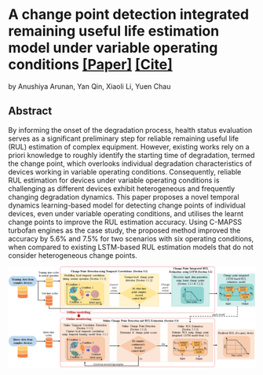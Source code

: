 # A change point detection integrated remaining useful life estimation model under variable operating conditions [[Paper]](https://www.sciencedirect.com/science/article/pii/S0967066123004094) [[Cite]]()
by Anushiya Arunan, Yan Qin, Xiaoli Li, Yuen Chau

## Abstract
By informing the onset of the degradation process, health status evaluation serves as a significant preliminary step for reliable remaining useful life (RUL) estimation of complex equipment. However, existing works rely on a priori knowledge to roughly identify the starting time of degradation, termed the change point, which overlooks individual degradation characteristics of devices working in variable operating conditions. Consequently, reliable RUL estimation for devices under variable operating conditions is challenging as different devices exhibit heterogeneous and frequently changing degradation dynamics. This paper proposes a novel temporal dynamics learning-based model for detecting change points of individual devices, even under variable operating conditions, and utilises the learnt change points to improve the RUL estimation accuracy. Using C-MAPSS turbofan engines as the case study, the proposed method improved the accuracy by 5.6% and 7.5% for two scenarios with six operating conditions, when compared to existing LSTM-based RUL estimation models that do not consider heterogeneous change points.

![Image Description](figures/processflow_fig2.png)
